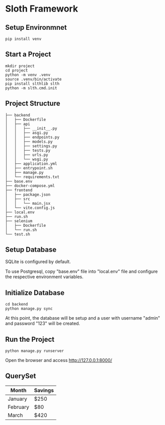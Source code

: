 # Sloth Framework

## Setup Environmnet

```
pip install venv

```

## Start a Project

```
mkdir project
cd project
python -m venv .venv
source .venv/bin/activate
pip install slthlib slth
python -m slth.cmd.init
```

## Project Structure

```
├── backend
│   ├── Dockerfile
│   ├── api
│   │   ├── __init__.py
│   │   ├── asgi.py
│   │   ├── endpoints.py
│   │   ├── models.py
│   │   ├── settings.py
│   │   ├── tests.py
│   │   ├── urls.py
│   │   └── wsgi.py
│   ├── application.yml
│   ├── entrypoint.sh
│   ├── manage.py
│   └── requirements.txt
├── base.env
├── docker-compose.yml
├── frontend
│   ├── package.json
│   ├── src
│   │   └── main.jsx
│   └── vite.config.js
├── local.env
├── run.sh
├── selenium
│   ├── Dockerfile
│   └── run.sh
└── test.sh
```

## Setup Database

SQLite is configured by default.

To use Postgresql, copy "base.env" file into "local.env" file and configure the respective environment variables.


## Initialize Database

```
cd backend
python manage.py sync
```

At this point, the database will be setup and a user with username "admin" and password "123" will be created.

## Run the Project

```
python manage.py runserver
```

Open the browser and access http://127.0.0.1:8000/

## QuerySet

| Month    | Savings |
| -------- | ------- |
| January  | $250    |
| February | $80     |
| March    | $420    |

